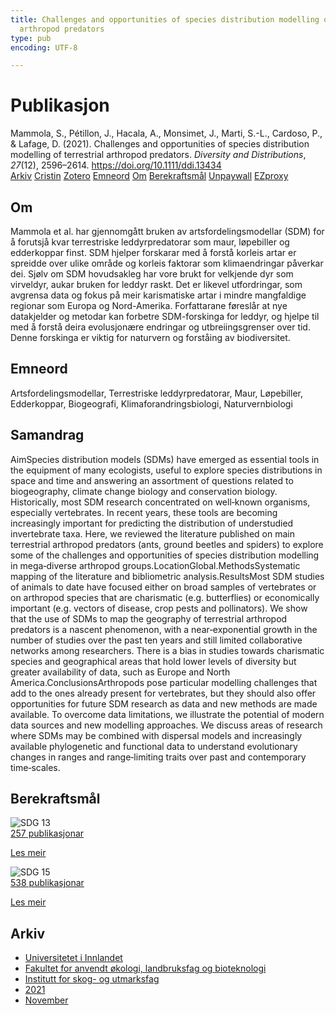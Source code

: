 ```yaml
---
title: Challenges and opportunities of species distribution modelling of terrestrial
  arthropod predators
type: pub
encoding: UTF-8

---
```

<h1>Publikasjon</h1>
<article id="csl-bib-container-8NDWKC5J" class="csl-bib-container">
  <div class="csl-bib-body"> <div class="csl-entry">Mammola, S., Pétillon, J., Hacala, A., Monsimet, J., Marti, S.-L., Cardoso, P., &#38; Lafage, D. (2021). Challenges and opportunities of species distribution modelling of terrestrial arthropod predators. <i>Diversity and Distributions</i>, <i>27</i>(12), 2596–2614. <a href="https://doi.org/10.1111/ddi.13434">https://doi.org/10.1111/ddi.13434</a></div> </div>
  <div class="csl-bib-buttons">
    <a href="#taxonomy-article-8NDWKC5J" alt="archive" class="csl-bib-button">Arkiv</a>
    <a href="https://app.cristin.no/results/show.jsf?id=1952871" alt="Cristin" class="csl-bib-button">Cristin</a>
    <a href="http://zotero.org/groups/5881554/items/8NDWKC5J" alt="Zotero" class="csl-bib-button">Zotero</a>
    <a href="#keywords-article-8NDWKC5J" alt="keywords" class="csl-bib-button">Emneord</a>
    <a href="#about-article-8NDWKC5J" alt="about_pub" class="csl-bib-button">Om</a>
    <a href="#sdg-article-8NDWKC5J" alt="sdg" class="csl-bib-button">Berekraftsmål</a>
    <a href="https://onlinelibrary.wiley.com/doi/pdfdirect/10.1111/ddi.13434" alt="Unpaywall" class="csl-bib-button">Unpaywall</a>
    <a href="https://onlinelibrary.wiley.com/doi/pdfdirect/10.1111/ddi.13434" alt="EZproxy" class="csl-bib-button">EZproxy</a>
  </div>
  <div id="csl-bib-meta-container-8NDWKC5J"></div>
</article>
<div id="csl-bib-meta-8NDWKC5J" class="csl-bib-meta">
  <article id="about-article-8NDWKC5J" class="about_pub-article">
    <h1>Om</h1>
    Mammola et al. har gjennomgått bruken av artsfordelingsmodellar (SDM) for å forutsjå kvar terrestriske leddyrpredatorar som maur, løpebiller og edderkoppar finst. SDM hjelper forskarar med å forstå korleis artar er spreidde over ulike område og korleis faktorar som klimaendringar påverkar dei. Sjølv om SDM hovudsakleg har vore brukt for velkjende dyr som virveldyr, aukar bruken for leddyr raskt. Det er likevel utfordringar, som avgrensa data og fokus på meir karismatiske artar i mindre mangfaldige regionar som Europa og Nord-Amerika. Forfattarane føreslår at nye datakjelder og metodar kan forbetre SDM-forskinga for leddyr, og hjelpe til med å forstå deira evolusjonære endringar og utbreiingsgrenser over tid. Denne forskinga er viktig for naturvern og forståing av biodiversitet.
  </article>
  <article id="keywords-article-8NDWKC5J" class="keywords-article">
    <h1>Emneord</h1>
    Artsfordelingsmodellar, Terrestriske leddyrpredatorar, Maur, Løpebiller, Edderkoppar, Biogeografi, Klimaforandringsbiologi, Naturvernbiologi
  </article>
  <article id="abstract-article-8NDWKC5J" class="abstract-article">
    <h1>Samandrag</h1>
    AimSpecies distribution models (SDMs) have emerged as essential tools in the equipment of many ecologists, useful to explore species distributions in space and time and answering an assortment of questions related to biogeography, climate change biology and conservation biology. Historically, most SDM research concentrated on well‐known organisms, especially vertebrates. In recent years, these tools are becoming increasingly important for predicting the distribution of understudied invertebrate taxa. Here, we reviewed the literature published on main terrestrial arthropod predators (ants, ground beetles and spiders) to explore some of the challenges and opportunities of species distribution modelling in mega‐diverse arthropod groups.LocationGlobal.MethodsSystematic mapping of the literature and bibliometric analysis.ResultsMost SDM studies of animals to date have focused either on broad samples of vertebrates or on arthropod species that are charismatic (e.g. butterflies) or economically important (e.g. vectors of disease, crop pests and pollinators). We show that the use of SDMs to map the geography of terrestrial arthropod predators is a nascent phenomenon, with a near‐exponential growth in the number of studies over the past ten years and still limited collaborative networks among researchers. There is a bias in studies towards charismatic species and geographical areas that hold lower levels of diversity but greater availability of data, such as Europe and North America.ConclusionsArthropods pose particular modelling challenges that add to the ones already present for vertebrates, but they should also offer opportunities for future SDM research as data and new methods are made available. To overcome data limitations, we illustrate the potential of modern data sources and new modelling approaches. We discuss areas of research where SDMs may be combined with dispersal models and increasingly available phylogenetic and functional data to understand evolutionary changes in ranges and range‐limiting traits over past and contemporary time‐scales.
  </article>
  <article id="sdg-article-8NDWKC5J" class="sdg-article">
    <h1>Berekraftsmål</h1>
    <div class="sdg-container"><div id="sdg13" class="sdg">
        <img src="{{< params subfolder >}}images/sdg/sdg13_nn.png" class="image" alt="SDG 13">
        <div class="sdg-overlay">
          <a href="{{< params subfolder >}}nn/archive/?sdg=13#archive" class="sdg-publication-count"><span>257</span> publikasjonar</a>
          <p><a href="https://fn.no/om-fn/fns-baerekraftsmaal/stoppe-klimaendringene?lang=nno-NO" class="sdg-read-more">Les meir</a></p>
        </div>
      </div> <div id="sdg15" class="sdg">
        <img src="{{< params subfolder >}}images/sdg/sdg15_nn.png" class="image" alt="SDG 15">
        <div class="sdg-overlay">
          <a href="{{< params subfolder >}}nn/archive/?sdg=15#archive" class="sdg-publication-count"><span>538</span> publikasjonar</a>
          <p><a href="https://fn.no/om-fn/fns-baerekraftsmaal/livet-paa-land?lang=nno-NO" class="sdg-read-more">Les meir</a></p>
        </div>
      </div></div>
  </article>
  <article id="taxonomy-article-8NDWKC5J" class="taxonomy-article">
    <h1>Arkiv</h1>
    <ul>
      <li><a href="{{< params subfolder >}}nn/archive/?key=3DCRN523">Universitetet i Innlandet</a></li>
      <li><a href="{{< params subfolder >}}nn/archive/?key=T77LXH6D">Fakultet for anvendt økologi, landbruksfag og bioteknologi</a></li>
      <li><a href="{{< params subfolder >}}nn/archive/?key=7TRARPE3">Institutt for skog- og utmarksfag</a></li>
      <li><a href="{{< params subfolder >}}nn/archive/?key=5LT6Q2XL">2021</a></li>
      <li><a href="{{< params subfolder >}}nn/archive/?key=XJI2FSP6">November</a></li>
    </ul>
  </article>
</div>
